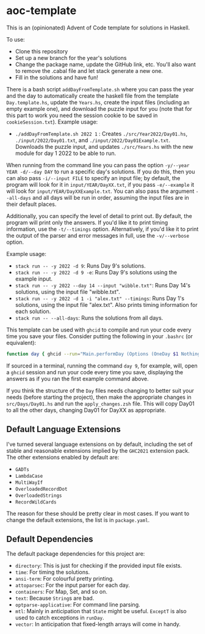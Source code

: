 # aoc-template

This is an (opinionated) Advent of Code template for solutions in Haskell.

To use:
- Clone this repository
- Set up a new branch for the year's solutions
- Change the package name, update the GitHub link, etc. You'll also want to remove the .cabal file and let stack generate a new one.
- Fill in the solutions and have fun!

There is a bash script `addDayFromTemplate.sh` where you can pass the year and the day to automatically create the haskell file from the template `Day.template.hs`, update the `Years.hs`, create the input files (including an empty example one), and download the puzzle input for you (note that for this part to work you need the session cookie to be saved in `cookieSession.txt`).
Example usage:
- `./addDayFromTemplate.sh 2022 1` : Creates `./src/Year2022/Day01.hs`, `./input/2022/Day01.txt`, and `./input/2022/Day01Example.txt`. Downloads the puzzle input, and updates `./src/Years.hs` with the new module for day 1 2022 to be able to run.

When running from the command line you can pass the option `-y/--year YEAR -d/--day DAY` to run a specific day's solutions. If you do this, then you can also pass `-i/--input FILE` to specify an input file; by default, the program will look for it in `input/YEAR/DayXX.txt`, if you pass `-e/--example` it will look for `input/YEAR/DayXXExample.txt`. You can also pass the argument `--all-days` and all days will be run in order, assuming the input files are in their default places.

Additionally, you can specify the level of detail to print out. By default, the program will print only the answers. If you'd like it to print timing information, use the `-t/--timings` option. Alternatively, if you'd like it to print the output of the parser and error messages in full, use the `-v/--verbose` option.

Example usage:
- `stack run -- -y 2022 -d 9`: Runs Day 9's solutions.
- `stack run -- -y 2022 -d 9 -e`: Runs Day 9's solutions using the example input.
- `stack run -- -y 2022 --day 14 --input "wibble.txt"`: Runs Day 14's solutions, using the input file "wibble.txt".
- `stack run -- -y 2022 -d 1 -i "alex.txt" --timings`: Runs Day 1's solutions, using the input file "alex.txt". Also prints timing information for each solution.
- `stack run -- --all-days`: Runs the solutions from all days.

This template can be used with `ghcid` to compile and run your code every time you save your files. Consider putting the following in your `.bashrc` (or equivalent):

```bash
function day { ghcid --run="Main.performDay (Options (OneDay $1 Nothing) Timings)" }
```

If sourced in a terminal, running the command `day 9`, for example, will, open a `ghcid` session and run your code every time you save, displaying the answers as if you ran the first example command above.

If you think the structure of the `Day` files needs changing to better suit your needs (before starting the project), then make the appropriate changes in `src/Days/Day01.hs` and run the `apply_changes.zsh` file. This will copy Day01 to all the other days, changing Day01 for DayXX as appropriate.

## Default Language Extensions

I've turned several language extensions on by default, including the set of stable and reasonable extensions implied by the `GHC2021` extension pack.
The other extensions enabled by default are:
- `GADTs`
- `LambdaCase`
- `MultiWayIf`
- `OverloadedRecordDot`
- `OverloadedStrings`
- `RecordWildCards`

The reason for these should be pretty clear in most cases.
If you want to change the default extensions, the list is in `package.yaml`.

## Default Dependencies

The default package dependencies for this project are:
- `directory`: This is just for checking if the provided input file exists.
- `time`: For timing the solutions.
- `ansi-term`: For colourful pretty printing.
- `attoparsec`: For the input parser for each day.
- `containers`: For Map, Set, and so on.
- `text`: Because `String`s are bad.
- `optparse-applicative`: For command line parsing.
- `mtl`: Mainly in anticipation that `State` might be useful. `ExceptT` is also used to catch exceptions in `runDay`.
- `vector`: In anticipation that fixed-length arrays will come in handy.
